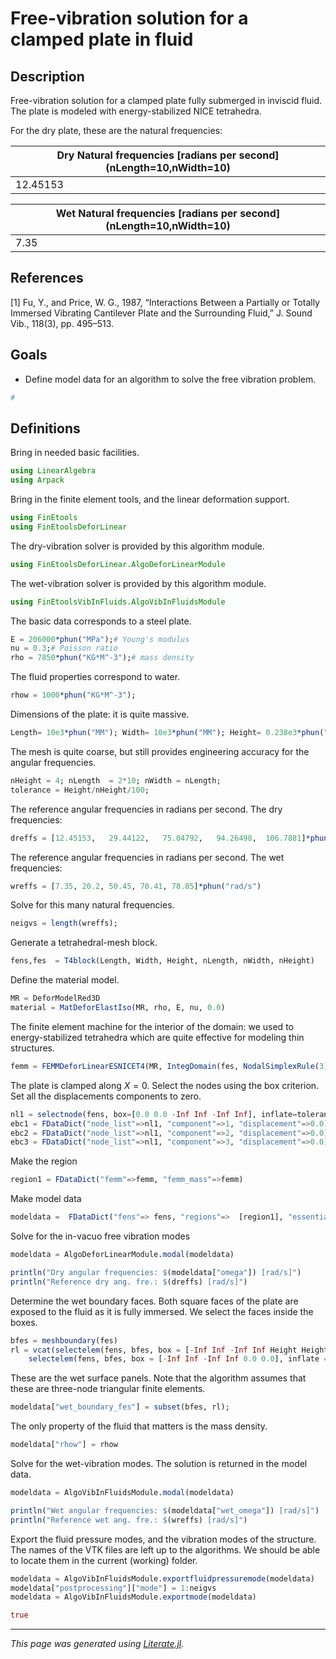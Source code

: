 # Free-vibration solution for a clamped plate in fluid

## Description

Free-vibration solution for a clamped plate fully submerged in inviscid
fluid. The plate is modeled with energy-stabilized NICE tetrahedra.

For the dry plate, these are the natural frequencies:

| Dry Natural frequencies [radians per second] (nLength=10,nWidth=10) |
| ------------------------------------------------------------------- |
| 12.45153   |   29.44122   |   75.04792   |   94.26498   |  106.7881 |

| Wet Natural frequencies [radians per second] (nLength=10,nWidth=10) |
| ------------------------------------------------------------------- |
| 7.35 | 20.2 | 50.45 | 70.41 | 78.85 |

## References

[1] Fu, Y., and Price, W. G., 1987, “Interactions Between a Partially
or Totally Immersed Vibrating Cantilever Plate and the Surrounding Fluid,”
J. Sound Vib., 118(3), pp. 495–513.

## Goals

- Define model data for an algorithm to solve the free vibration problem.

```julia
#
```

## Definitions

Bring in needed basic facilities.

```julia
using LinearAlgebra
using Arpack
```

Bring in the finite element tools, and the linear deformation support.

```julia
using FinEtools
using FinEtoolsDeforLinear
```

The dry-vibration solver is provided by this algorithm module.

```julia
using FinEtoolsDeforLinear.AlgoDeforLinearModule
```

The wet-vibration solver is provided by this algorithm module.

```julia
using FinEtoolsVibInFluids.AlgoVibInFluidsModule
```

The basic data corresponds to a steel plate.

```julia
E = 206000*phun("MPa");# Young's modulus
nu = 0.3;# Poisson ratio
rho = 7850*phun("KG*M^-3");# mass density
```

The fluid properties correspond to water.

```julia
rhow = 1000*phun("KG*M^-3");
```

Dimensions of the plate: it is quite massive.

```julia
Length= 10e3*phun("MM"); Width= 10e3*phun("MM"); Height= 0.238e3*phun("MM");
```

The mesh is quite coarse, but still provides engineering accuracy for the
angular frequencies.

```julia
nHeight = 4; nLength  = 2*10; nWidth = nLength;
tolerance = Height/nHeight/100;
```

The reference angular frequencies in radians per second. The dry frequencies:

```julia
dreffs = [12.45153,   29.44122,   75.04792,   94.26498,  106.7881]*phun("rad/s")
```

The reference angular frequencies in radians per second. The wet frequencies:

```julia
wreffs = [7.35, 20.2, 50.45, 70.41, 78.85]*phun("rad/s")
```

Solve for this many natural frequencies.

```julia
neigvs = length(wreffs);
```

Generate a tetrahedral-mesh block.

```julia
fens,fes  = T4block(Length, Width, Height, nLength, nWidth, nHeight)
```

Define the material model.

```julia
MR = DeforModelRed3D
material = MatDeforElastIso(MR, rho, E, nu, 0.0)
```

The finite element machine for the interior of the domain: we used to
energy-stabilized tetrahedra which are quite effective for modeling thin
structures.

```julia
femm = FEMMDeforLinearESNICET4(MR, IntegDomain(fes, NodalSimplexRule(3)), material)
```

The plate is clamped along $X = 0$. Select the nodes using the box criterion.
Set all the displacements components to zero.

```julia
nl1 = selectnode(fens, box=[0.0 0.0 -Inf Inf -Inf Inf], inflate=tolerance)
ebc1 = FDataDict("node_list"=>nl1, "component"=>1, "displacement"=>0.0)
ebc2 = FDataDict("node_list"=>nl1, "component"=>2, "displacement"=>0.0)
ebc3 = FDataDict("node_list"=>nl1, "component"=>3, "displacement"=>0.0)
```

Make the region

```julia
region1 = FDataDict("femm"=>femm, "femm_mass"=>femm)
```

Make model data

```julia
modeldata =  FDataDict("fens"=> fens, "regions"=>  [region1], "essential_bcs"=>[ebc1 ebc2 ebc3], "omega_shift"=>0.0, "neigvs"=>neigvs)
```

Solve for the in-vacuo free vibration modes

```julia
modeldata = AlgoDeforLinearModule.modal(modeldata)

println("Dry angular frequencies: $(modeldata["omega"]) [rad/s]")
println("Reference dry ang. fre.: $(dreffs) [rad/s]")
```

Determine the wet boundary faces. Both square faces of the plate are exposed
to the fluid as it is fully immersed. We select the faces inside the boxes.

```julia
bfes = meshboundary(fes)
rl = vcat(selectelem(fens, bfes, box = [-Inf Inf -Inf Inf Height Height], inflate = tolerance),
	selectelem(fens, bfes, box = [-Inf Inf -Inf Inf 0.0 0.0], inflate = tolerance));
```

These are the wet surface panels. Note that the algorithm assumes that these
are three-node triangular finite elements.

```julia
modeldata["wet_boundary_fes"] = subset(bfes, rl);
```

The only property of the fluid that matters is the mass density.

```julia
modeldata["rhow"] = rhow
```

Solve for the wet-vibration modes. The solution is returned in the model data.

```julia
modeldata = AlgoVibInFluidsModule.modal(modeldata)

println("Wet angular frequencies: $(modeldata["wet_omega"]) [rad/s]")
println("Reference wet ang. fre.: $(wreffs) [rad/s]")
```

Export the fluid pressure modes, and the vibration modes of the structure. The
names of the VTK files are left up to the algorithms. We should be able to
locate them in the current (working) folder.

```julia
modeldata = AlgoVibInFluidsModule.exportfluidpressuremode(modeldata)
modeldata["postprocessing"]["mode"] = 1:neigvs
modeldata = AlgoVibInFluidsModule.exportmode(modeldata)

true
```

---

*This page was generated using [Literate.jl](https://github.com/fredrikekre/Literate.jl).*

